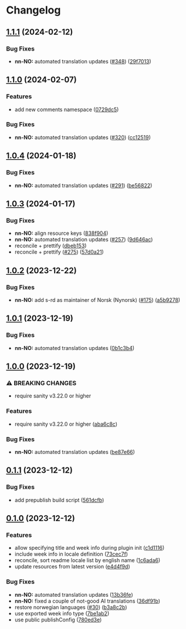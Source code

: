 # Changelog

## [1.1.1](https://github.com/sanity-io/locales/compare/locale-nn-no-v1.1.0...locale-nn-no-v1.1.1) (2024-02-12)


### Bug Fixes

* **nn-NO:** automated translation updates ([#348](https://github.com/sanity-io/locales/issues/348)) ([29f7013](https://github.com/sanity-io/locales/commit/29f70135f892f4c4800c84368db11e3d6e003706))

## [1.1.0](https://github.com/sanity-io/locales/compare/locale-nn-no-v1.0.4...locale-nn-no-v1.1.0) (2024-02-07)


### Features

* add new comments namespace ([0729dc5](https://github.com/sanity-io/locales/commit/0729dc52cd29ac2611250663a32a7f1a5a039500))


### Bug Fixes

* **nn-NO:** automated translation updates ([#320](https://github.com/sanity-io/locales/issues/320)) ([cc12519](https://github.com/sanity-io/locales/commit/cc1251900c12134d282b249256c764902d958b78))

## [1.0.4](https://github.com/sanity-io/locales/compare/locale-nn-no-v1.0.3...locale-nn-no-v1.0.4) (2024-01-18)


### Bug Fixes

* **nn-NO:** automated translation updates ([#291](https://github.com/sanity-io/locales/issues/291)) ([be56822](https://github.com/sanity-io/locales/commit/be56822be1fb4510aa420f9b9f07c077cd03ee4e))

## [1.0.3](https://github.com/sanity-io/locales/compare/locale-nn-no-v1.0.2...locale-nn-no-v1.0.3) (2024-01-17)


### Bug Fixes

* **nn-NO:** align resource keys ([838f904](https://github.com/sanity-io/locales/commit/838f9044d0857ffddbfe28062a23e6d7724183e6))
* **nn-NO:** automated translation updates ([#257](https://github.com/sanity-io/locales/issues/257)) ([9d646ac](https://github.com/sanity-io/locales/commit/9d646acebbc2c52f7c0f9cae3fdd27e7ddbf9d5f))
* reconcile + prettify ([dbeb153](https://github.com/sanity-io/locales/commit/dbeb153fc3f80207e357a888431d2fd739617821))
* reconcile + prettify ([#275](https://github.com/sanity-io/locales/issues/275)) ([57d0a21](https://github.com/sanity-io/locales/commit/57d0a21e05f631d47d74a2c029c9dcc3993bc7b0))

## [1.0.2](https://github.com/sanity-io/locales/compare/locale-nn-no-v1.0.1...locale-nn-no-v1.0.2) (2023-12-22)


### Bug Fixes

* **nn-NO:** add s-rd as maintainer of Norsk (Nynorsk) ([#175](https://github.com/sanity-io/locales/issues/175)) ([a5b9278](https://github.com/sanity-io/locales/commit/a5b9278e6c650bfae9c312fdfbe66edb988f1b97))

## [1.0.1](https://github.com/sanity-io/locales/compare/locale-nn-no-v1.0.0...locale-nn-no-v1.0.1) (2023-12-19)


### Bug Fixes

* **nn-NO:** automated translation updates ([0b1c3b4](https://github.com/sanity-io/locales/commit/0b1c3b48cbc3a5b17e6c4c4dcdd2b5e609fffc56))

## [1.0.0](https://github.com/sanity-io/locales/compare/locale-nn-no-v0.1.1...locale-nn-no-v1.0.0) (2023-12-19)


### ⚠ BREAKING CHANGES

* require sanity v3.22.0 or higher

### Features

* require sanity v3.22.0 or higher ([aba6c8c](https://github.com/sanity-io/locales/commit/aba6c8c3fd4f6e11b193b96a3821420f72ccc47d))


### Bug Fixes

* **nn-NO:** automated translation updates ([be87e66](https://github.com/sanity-io/locales/commit/be87e66836c9292608d269bb44eafad683522a1b))

## [0.1.1](https://github.com/sanity-io/locales/compare/locale-nn-no-v0.1.0...locale-nn-no-v0.1.1) (2023-12-12)


### Bug Fixes

* add prepublish build script ([561dcfb](https://github.com/sanity-io/locales/commit/561dcfb24ab12f98fcc590b0dbc2cf297ea60485))

## [0.1.0](https://github.com/sanity-io/locales/compare/locale-nn-no-v0.0.1...locale-nn-no-v0.1.0) (2023-12-12)


### Features

* allow specifying title and week info during plugin init ([c1d1116](https://github.com/sanity-io/locales/commit/c1d1116bab0c99c6506a9744e33d6cf282bf1c1b))
* include week info in locale definition ([73cec7f](https://github.com/sanity-io/locales/commit/73cec7fb69ac92a565282aac0d08f13b634372fb))
* reconcile, sort readme locale list by english name ([1c6ada6](https://github.com/sanity-io/locales/commit/1c6ada624e83307f820d6c4ce1e7560eaf94b151))
* update resources from latest version ([e4d4f9d](https://github.com/sanity-io/locales/commit/e4d4f9daf8c2566f3ee7c9b002ac6d0051a2734c))


### Bug Fixes

* **nn-NO:** automated translation updates ([13b36fe](https://github.com/sanity-io/locales/commit/13b36fe024bff474cead52be5bde0a37cf8cf9ba))
* **nn-NO:** fixed a couple of not-good AI translations ([36df91b](https://github.com/sanity-io/locales/commit/36df91bc3d5abd253699f782d7fe6abce353d516))
* restore norwegian languages ([#30](https://github.com/sanity-io/locales/issues/30)) ([b3a8c2b](https://github.com/sanity-io/locales/commit/b3a8c2ba377ee4b739b8b5eb93ccf354ba1fb22c))
* use exported week info type ([7be1ab2](https://github.com/sanity-io/locales/commit/7be1ab27939e1836e000155c576362fb5f54bd3e))
* use public publishConfig ([780ed3e](https://github.com/sanity-io/locales/commit/780ed3e6d35198fedebd769e71bf1dcc09fc6528))
